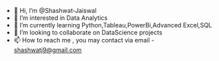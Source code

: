 - 👋 Hi, I’m @Shashwat-Jaiswal
- 👀 I’m interested in Data Analytics
- 🌱 I’m currently learning Python,Tableau,PowerBi,Advanced Excel,SQL
- 💞️ I’m looking to collaborate on DataScience projects
- 📫 How to reach me , you may contact via email - shashwatj9@gmail.com

<!---
Shashwat-Jaiswal/Shashwat-Jaiswal is a ✨ special ✨ repository because its `README.md` (this file) appears on your GitHub profile.
You can click the Preview link to take a look at your changes.
--->
